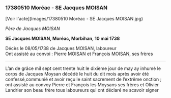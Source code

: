 ### 17380510 Moréac - SE Jacques MOISAN

[Voir l'acte](Images/17380510 Moréac - SE Jacques MOISAN.jpg)

*Père de Jacques MOISAN*

**SE Jacques MOISAN, Moréac, Morbihan, 10 mai 1738**

Décès le 08/05/1738 de Jacques MOISAN, laboureur  
Ont assisté au convoi : Pierre MOISAN et François MOISAN, ses frères

***
L’an de grâce mil sept cent trente huit le dixième jour de may ay inhumé le corps de Jacques Moysan décédé le huit du dit mois après avoir été confessé,communié et avoir reçu le saint sacrement de l’extrême onction ; ont assisté au convoy Pierre et François les Moysans ses frères et Olivier Landrier son beau frère tous laboureurs qui ont déclaré ne scavoir signer